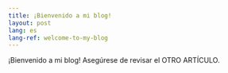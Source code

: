 ```yaml
---
title: ¡Bienvenido a mi blog!
layout: post
lang: es
lang-ref: welcome-to-my-blog
---
```


¡Bienvenido a mi blog! Asegúrese de revisar el OTRO ARTÍCULO.